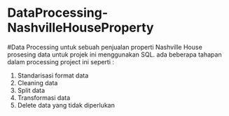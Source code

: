 # DataProcessing-NashvilleHouseProperty
#Data Processing untuk sebuah penjualan properti Nashville House
prosesing data untuk projek ini menggunakan SQL. ada beberapa tahapan dalam processing project ini seperti :
1. Standarisasi format data
2. Cleaning data
3. Split data
4. Transformasi data
5. Delete data yang tidak diperlukan
